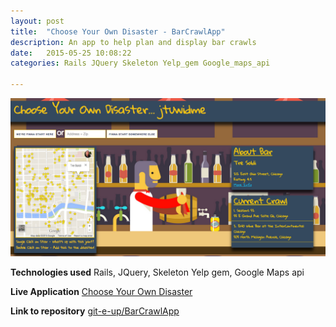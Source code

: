 ```yaml
---
layout: post
title:  "Choose Your Own Disaster - BarCrawlApp"
description: An app to help plan and display bar crawls
date:   2015-05-25 10:08:22
categories: Rails JQuery Skeleton Yelp_gem Google_maps_api

---
```


<img src= "/img/BarCrawlApp.png" alt= 'BarCrawlApp image'>

**Technologies used**
Rails,
JQuery,
Skeleton
Yelp gem,
Google Maps api

**Live Application**
<a href="https://linusdisaster.herokuapp.com/" target="_blank">Choose Your Own Disaster</a>

**Link to repository**
<a href="https://github.com/git-e-up/BarCrawlApp" target="_blank">git-e-up/BarCrawlApp</a>
